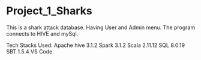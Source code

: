 # Project_1_Sharks

This is a shark attack database.  Having User and Admin menu. 
The program connects to HIVE and mySql.

Tech Stacks Used:
Apache hive 3.1.2
Spark 3.1.2
Scala  2.11.12
SQL  8.0.19
SBT 1.5.4
VS Code
